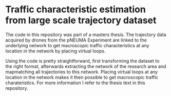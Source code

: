# Traffic characteristic estimation from large scale trajectory dataset
The code in this repository was part of a masters thesis.
The trajectory data acquired by drones from the pNEUMA Experiment are linked to the underlying network to get macroscopic traffic characteristics at any location in the network by placing virtual loops.

Using the code is pretty straightforward, first transforming the dataset to the right format, afterwards extracting the network of the research area and mapmatching all trajectories to this network. Placing virtual loops at any location in the network makes it then possible to get macroscopic traffic charateristics.
For more information I refer to the thesis text in this repository.
